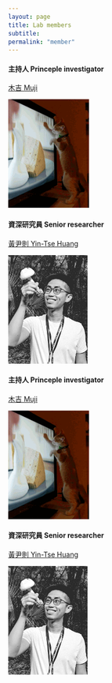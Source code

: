 ```yaml
---
layout: page
title: Lab members
subtitle:
permalink: "member"
---
```

<div class="container">
<div class="row">
  <div class="col-md-6">
    <h4>主持人 Princeple investigator</h4>
    <p><a href="ythuang">木吉 Muji</a></p>
    <img src="/assets/img/people/Muji_TV_crop.gif">
  </div>
  <div class="col-md-6">
    <h4>資深研究員 Senior researcher</h4>
    <p><a href="ythuang">黃尹則 Yin-Tse Huang</a></p>
    <img src="/assets/img/people/MeintheField_220px.png">
 </div>
</div>



<div class="container">
  <div class="row">
    <div class="col-md-6"><h4>主持人 Princeple investigator</h4></div>
    <div class="mt-0"><p><a href="ythuang">木吉 Muji</a></p></div>
    <div class="mt-0"><img src="/assets/img/people/Muji_TV_crop.gif"></div>
    <div class="col-md-6"><h4>資深研究員 Senior researcher</h4></div>
    <div class="mt-0"><p><a href="ythuang">黃尹則 Yin-Tse Huang</a></p></div>
    <div class="mt-0"><img src="/assets/img/people/MeintheField_220px.png"></div>
  </div>
</div>
